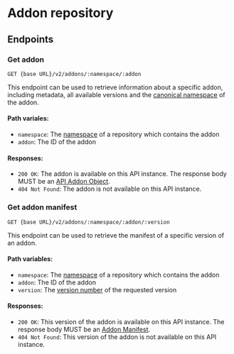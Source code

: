 # Addon repository

## Endpoints 

### Get addon

`GET {base URL}/v2/addons/:namespace/:addon`

This endpoint can be used to retrieve information about a specific addon,
including metadata, all available versions and the [canonical namespace](../../concepts/namespaces.md#canonical-namespaces) 
of the addon. 

#### Path variales:

- `namespace`: The [namespace](../../concepts/namespaces.md#repository-namespaces) of a repository which contains the addon
- `addon`: The ID of the addon

#### Responses:

- `200 OK`: The addon is available on this API instance. 
The response body MUST be an [API Addon Object](../../schema/api_addon.md).
- `404 Not Found`: The addon is not available on this API instance.

### Get addon manifest

`GET {base URL}/v2/addons/:namespace/:addon/:version`

This endpoint can be used to retrieve the manifest of a specific version of an addon.

#### Path variables:

- `namespace`: The [namespace](../../concepts/namespaces.md#repository-namespaces) of a repository which contains the addon
- `addon`: The ID of the addon
- `version`: The [version number](../../concepts/versioning.md) of the requested version

#### Responses:

- `200 OK`: This version of the addon is available on this API instance.
The response body MUST be an [Addon Manifest](../../schema/manifest.md).
- `404 Not Found`: This version of the addon is not available on this API instance.
